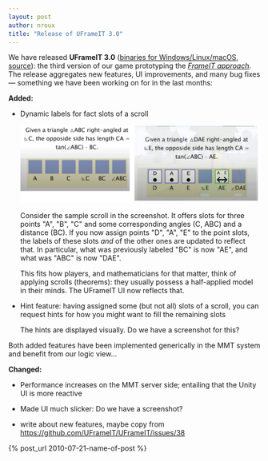 ```yaml
---
layout: post
author: nroux
title: "Release of UFrameIT 3.0"
---
```


We have released **UFrameIT 3.0** ([binaries for Windows/Linux/macOS](https://github.com/UFrameIT/UFrameIT/releases/tag/3.0), [source](https://github.com/UFrameIT/UFrameIT/tree/3.0)):
the third version of our game prototyping the [*FrameIT approach*](https://uframeit.org/#the-uframeit-framework-and-serious-games).
The release aggregates new features, UI improvements, and many bug fixes &mdash; something we have been working on for in the last months:

**Added:**

- Dynamic labels for fact slots of a scroll

  ![alt text](img/uframeit-3.0-hint-feature.png)

  Consider the sample scroll in the screenshot. It offers slots for three points "A", "B", "C" and some corresponding angles (C, ABC) and a distance (BC).
  If you now assign points "D", "A", "E" to the point slots, the labels of these slots *and* of the other ones are updated to reflect that.
  In particular, what was previously labeled "BC" is now "AE", and what was "ABC" is now "DAE".
  
  This fits how players, and mathematicians for that matter, think of applying scrolls (theorems): they usually possess a half-applied model in their minds.
  The UFrameIT UI now reflects that.

- Hint feature: having assigned some (but not all) slots of a scroll, you can request hints for how you might want to fill the remaining slots

  The hints are displayed visually. Do we have a screenshot for this?

Both added features have been implemented generically in the MMT system and benefit from our logic view...

**Changed:**

- Performance increases on the MMT server side; entailing that the Unity UI is more reactive

- Made UI much slicker: Do we have a screenshot?

- write about new features, maybe copy from https://github.com/UFrameIT/UFrameIT/issues/38

{% post_url 2010-07-21-name-of-post %}
